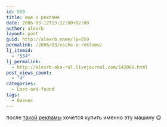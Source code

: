 ```yaml
---
id: 559
title: еще о рекламе
date: 2006-03-12T13:22:00+02:00
author: alexrb
layout: post
guid: http://alexrb.name/?p=559
permalink: /2006/03/esche-o-reklame/
lj_itemid:
  - "554"
lj_permalink:
  - http://alexrb-aka-ral.livejournal.com/142069.html
post_views_count:
  - "4"
categories:
  - Lost-and-found
tags:
  - бизнес
---
```

после <a href="http://84.40.3.164/" taret="_blank">такой рекламы</a> хочется купить именно эту машину 😉